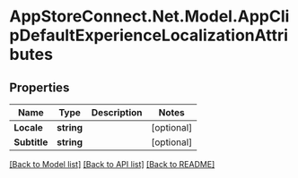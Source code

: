 # AppStoreConnect.Net.Model.AppClipDefaultExperienceLocalizationAttributes

## Properties

Name | Type | Description | Notes
------------ | ------------- | ------------- | -------------
**Locale** | **string** |  | [optional] 
**Subtitle** | **string** |  | [optional] 

[[Back to Model list]](../README.md#documentation-for-models) [[Back to API list]](../README.md#documentation-for-api-endpoints) [[Back to README]](../README.md)


